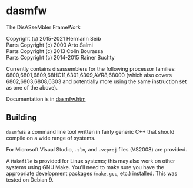 # dasmfw
The DisASseMbler FrameWork

Copyright (c) 2015-2021 Hermann Seib\
Parts Copyright (c) 2000 Arto Salmi\
Parts Copyright (c) 2013 Colin Bourassa\
Parts Copyright (c) 2014-2015 Rainer Buchty

Currently contains disassemblers for the following processor families:
6800,6801,6809,68HC11,6301,6309,AVR8,68000
(which also covers 6802,6803,6808,6303 and potentially more using the same instruction set as one of the above).

Documentation is in [dasmfw.htm](dasmfw.htm)


## Building

`dasmfw`is a command line tool written in
fairly generic C++ that should compile on a wide range of systems.

For Microsoft Visual Studio, `.sln`, and `.vcproj` files (VS2008) are provided.

A `Makefile` is provided for Linux systems; this may also work on
other systems using GNU Make. You'll need to make sure you have the
appropriate development packages (`make`, `gcc`, etc.) installed. This
was tested on Debian 9.

